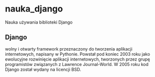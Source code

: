 # nauka_django
Nauka używania biblioteki Django
## Django
wolny i otwarty framework przeznaczony do tworzenia aplikacji internetowych, napisany w Pythonie. Powstał pod koniec 2003 roku jako ewolucyjne rozwinięcie aplikacji internetowych, tworzonych przez grupę programistów związanych z Lawrence Journal-World. W 2005 roku kod Django został wydany na licencji BSD.
